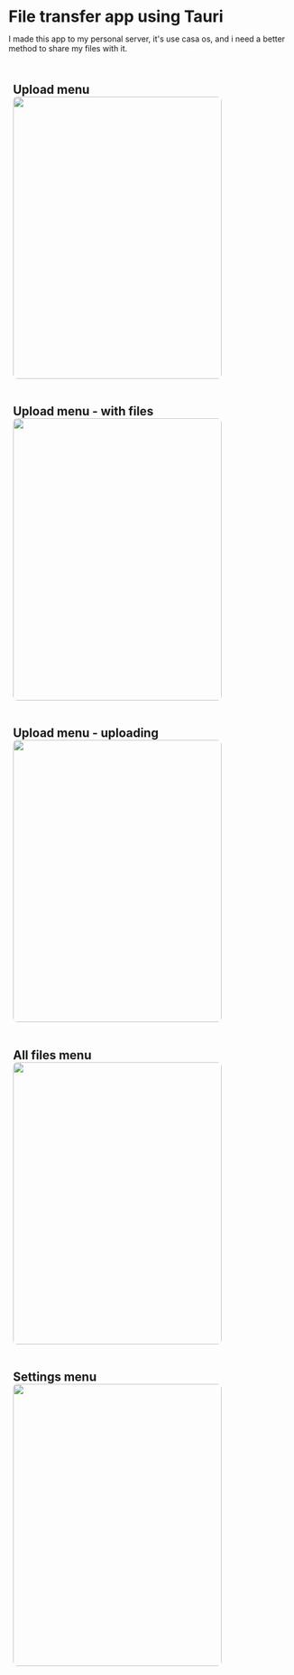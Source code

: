 # File transfer app using Tauri

I made this app to my personal server, it's use casa os, and i need a better method to share my files with it.

<div class="div">
    <div>
        <h2>Upload menu</h2>
        <img src="https://github.com/androsgithub/file-transfer-tauri-app/assets/145170240/043b64f2-595f-4886-bd14-a35b1f0d1feb"/>
    </div>
    <div>
        <h2>Upload menu - with files</h2>
        <img src="https://github.com/androsgithub/file-transfer-tauri-app/assets/145170240/4057d2b6-fddd-45cd-a7af-8ffbea7f86bf"/>
    </div>
    <div>
        <h2>Upload menu - uploading</h2>
        <img src="https://github.com/androsgithub/file-transfer-tauri-app/assets/145170240/df6456bc-a993-411e-80b3-07046321a4de"/>
    </div>
    <div>
        <h2>All files menu</h2>
        <img src="https://github.com/androsgithub/file-transfer-tauri-app/assets/145170240/05e11708-6460-4d27-b45d-aec892255ab7"/>
    </div>
    <div>
        <h2>Settings menu</h2>
        <img src="https://github.com/androsgithub/file-transfer-tauri-app/assets/145170240/8e301ca0-8cea-4c14-bf5b-a9f8f049719c"/>
    </div>
</div>


<style>
*{
    padding:0;
    margin:0;
}
 .div{
     width:100%;
     display:flex;
     flex-wrap:wrap;
     flex-direction:column;
     gap:1rem;
     padding:0.5rem;
   
 }
 .div img{
    border-radius:.5rem;
    width:370px;
    height:500px;
    object-fit: cover
}
.div h2{
    width:100%;
}
</style>
